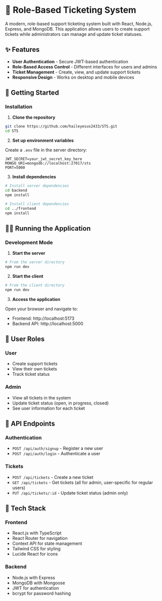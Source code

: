 # 🎫 Role-Based Ticketing System

A modern, role-based support ticketing system built with React, Node.js, Express, and MongoDB. This application allows users to create support tickets while administrators can manage and update ticket statuses.

## ✨ Features

- **User Authentication** - Secure JWT-based authentication
- **Role-Based Access Control** - Different interfaces for users and admins
- **Ticket Management** - Create, view, and update support tickets
- **Responsive Design** - Works on desktop and mobile devices

## 🚀 Getting Started

### Installation

1. **Clone the repository**

```bash
git clone https://github.com/haileyesus2433/STS.git
cd STS
```

2. **Set up environment variables**

Create a `.env` file in the server directory:

```
JWT_SECRET=your_jwt_secret_key_here
MONGO_URI=mongodb://localhost:27017/sts
PORT=5000
```

3. **Install dependencies**

```bash
# Install server dependencies
cd backend
npm install

# Install client dependencies
cd ../frontend
npm install
```

## 🏃‍♂️ Running the Application

### Development Mode

1. **Start the server**

```bash
# From the server directory
npm run dev
```

2. **Start the client**

```bash
# From the client directory
npm run dev
```

3. **Access the application**

Open your browser and navigate to:

- Frontend: http://localhost:5173
- Backend API: http://localhost:5000

## 🔑 User Roles

### User

- Create support tickets
- View their own tickets
- Track ticket status

### Admin

- View all tickets in the system
- Update ticket status (open, in progress, closed)
- See user information for each ticket

## 📝 API Endpoints

### Authentication

- `POST /api/auth/signup` - Register a new user
- `POST /api/auth/login` - Authenticate a user

### Tickets

- `POST /api/tickets` - Create a new ticket
- `GET /api/tickets` - Get tickets (all for admin, user-specific for regular users)
- `PUT /api/tickets/:id` - Update ticket status (admin only)

## 🎨 Tech Stack

### Frontend

- React.js with TypeScript
- React Router for navigation
- Context API for state management
- Tailwind CSS for styling
- Lucide React for icons

### Backend

- Node.js with Express
- MongoDB with Mongoose
- JWT for authentication
- bcrypt for password hashing
